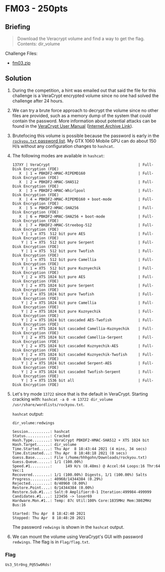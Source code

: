 # FM03 - 250pts

## Briefing

> Download the Veracrypt volume and find a way to get the flag. Contents: dir_volume

Challenge Files:

* [fm03.zip](./fm03.zip)

## Solution

1. During the competition, a hint was emailed out that said the file for this challenge is a VeraCrypt encrypted volume since no one had solved the challenge after 24 hours.

2. We can try a brute force approach to decrypt the volume since no other files are provided, such as a memory dump of the system that could contain the password. More information about potential attacks can be found in the [VeraCrypt User Manual](https://www.veracrypt.fr/code/VeraCrypt/plain/src/Release/Setup%20Files/VeraCrypt%20User%20Guide.pdf?id=e6ebc63c665dfd38802f63ad8882f573e66cd208) ([Internet Archive Link](https://web.archive.org/web/20210408232357/https://www.veracrypt.fr/code/VeraCrypt/plain/src/Release/Setup%20Files/VeraCrypt%20User%20Guide.pdf?id=e6ebc63c665dfd38802f63ad8882f573e66cd208)).

3. Brutefocing this volume is possible because the password is early in the [`rockyou.txt` password list](https://github.com/danielmiessler/SecLists/blob/master/Passwords/Leaked-Databases/rockyou.txt.tar.gz). My GTX 1060 Mobile GPU can do about 150 H/s without any configuration changes to `hashcat`.

4. The following modes are available in `hashcat`:

    ```
    137XY | VeraCrypt                                        | Full-Disk Encryption (FDE)
       X  | 1 = PBKDF2-HMAC-RIPEMD160                        | Full-Disk Encryption (FDE)
       X  | 2 = PBKDF2-HMAC-SHA512                           | Full-Disk Encryption (FDE)
       X  | 3 = PBKDF2-HMAC-Whirlpool                        | Full-Disk Encryption (FDE)
       X  | 4 = PBKDF2-HMAC-RIPEMD160 + boot-mode            | Full-Disk Encryption (FDE)
       X  | 5 = PBKDF2-HMAC-SHA256                           | Full-Disk Encryption (FDE)
       X  | 6 = PBKDF2-HMAC-SHA256 + boot-mode               | Full-Disk Encryption (FDE)
       X  | 7 = PBKDF2-HMAC-Streebog-512                     | Full-Disk Encryption (FDE)
        Y | 1 = XTS  512 bit pure AES                        | Full-Disk Encryption (FDE)
        Y | 1 = XTS  512 bit pure Serpent                    | Full-Disk Encryption (FDE)
        Y | 1 = XTS  512 bit pure Twofish                    | Full-Disk Encryption (FDE)
        Y | 1 = XTS  512 bit pure Camellia                   | Full-Disk Encryption (FDE)
        Y | 1 = XTS  512 bit pure Kuznyechik                 | Full-Disk Encryption (FDE)
        Y | 2 = XTS 1024 bit pure AES                        | Full-Disk Encryption (FDE)
        Y | 2 = XTS 1024 bit pure Serpent                    | Full-Disk Encryption (FDE)
        Y | 2 = XTS 1024 bit pure Twofish                    | Full-Disk Encryption (FDE)
        Y | 2 = XTS 1024 bit pure Camellia                   | Full-Disk Encryption (FDE)
        Y | 2 = XTS 1024 bit pure Kuznyechik                 | Full-Disk Encryption (FDE)
        Y | 2 = XTS 1024 bit cascaded AES-Twofish            | Full-Disk Encryption (FDE)
        Y | 2 = XTS 1024 bit cascaded Camellia-Kuznyechik    | Full-Disk Encryption (FDE)
        Y | 2 = XTS 1024 bit cascaded Camellia-Serpent       | Full-Disk Encryption (FDE)
        Y | 2 = XTS 1024 bit cascaded Kuznyechik-AES         | Full-Disk Encryption (FDE)
        Y | 2 = XTS 1024 bit cascaded Kuznyechik-Twofish     | Full-Disk Encryption (FDE)
        Y | 2 = XTS 1024 bit cascaded Serpent-AES            | Full-Disk Encryption (FDE)
        Y | 2 = XTS 1024 bit cascaded Twofish-Serpent        | Full-Disk Encryption (FDE)
        Y | 3 = XTS 1536 bit all                             | Full-Disk Encryption (FDE)
    ```

5. Let's try mode `13722` since that is the default in VeraCrypt. Starting cracking with: `hashcat -a 0 -m 13722 dir_volume /usr/share/wordlists/rockyou.txt`.

    `hashcat` output:

    ```
    dir_volume:redwings                              

    Session..........: hashcat
    Status...........: Cracked
    Hash.Type........: VeraCrypt PBKDF2-HMAC-SHA512 + XTS 1024 bit
    Hash.Target......: dir_volume
    Time.Started.....: Thu Apr  8 18:43:44 2021 (4 mins, 34 secs)
    Time.Estimated...: Thu Apr  8 18:48:18 2021 (0 secs)
    Guess.Base.......: File (/home/hhhgohn/Downloads/rockyou.txt)
    Guess.Queue......: 1/1 (100.00%)
    Speed.#1.........:      149 H/s (8.48ms) @ Accel:64 Loops:16 Thr:64 Vec:1
    Recovered........: 1/1 (100.00%) Digests, 1/1 (100.00%) Salts
    Progress.........: 40960/14344384 (0.29%)
    Rejected.........: 0/40960 (0.00%)
    Restore.Point....: 0/14344384 (0.00%)
    Restore.Sub.#1...: Salt:0 Amplifier:0-1 Iteration:499984-499999
    Candidates.#1....: 123456 -> loser69
    Hardware.Mon.#1..: Temp: 87c Util:100% Core:1835MHz Mem:3802MHz Bus:16

    Started: Thu Apr  8 18:42:40 2021
    Stopped: Thu Apr  8 18:48:20 2021
    ```

    The password `redwings` is shown in the `hashcat` output.

6. We can mount the volume using VeraCrypt's GUI with password `redwings`. The flag is in `Flag/flag.txt`.

### Flag

`Us3_5tr0ng_P@55w0Rds!`
